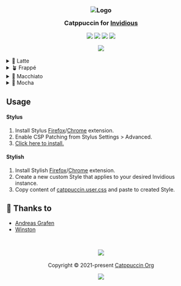<h3 align="center">
  <img src="https://raw.githubusercontent.com/catppuccin/catppuccin/main/assets/logos/exports/1544x1544_circle.png" width="100" alt="Logo"/><br/>
  <img src="https://raw.githubusercontent.com/catppuccin/catppuccin/main/assets/misc/transparent.png" height="30" width="0px"/>
  Catppuccin for <a href="https://invidious.io">Invidious</a>
  <img src="https://raw.githubusercontent.com/catppuccin/catppuccin/main/assets/misc/transparent.png" height="30" width="0px"/>
</h3>

<p align="center">
  <a href="https://github.com/catppuccin/invidious/stargazers"><img src="https://img.shields.io/github/stars/catppuccin/invidious?colorA=363a4f&colorB=b7bdf8&style=for-the-badge"></a>
  <a href="https://github.com/catppuccin/invidious/issues"><img src="https://img.shields.io/github/issues/catppuccin/invidious?colorA=363a4f&colorB=f5a97f&style=for-the-badge"></a>
  <a href="https://github.com/catppuccin/invidious/contributors"><img src="https://img.shields.io/github/contributors/catppuccin/invidious?colorA=363a4f&colorB=a6da95&style=for-the-badge"></a>
  <a href="https://raw.githubusercontent.com/catppuccin/invidious/main/catppuccin.user.css"><img src="https://img.shields.io/badge/stylus-install-cba6f7?colorA=363a4f&style=for-the-badge"></a>
</p>

<p align="center">
  <img src="assets/screenshot.webp"/>
</p>

<details>
<summary>🌻 Latte</summary>
<img src="assets/latte.webp"/>
</details>
<details>
<summary>🪴 Frappé</summary>
<img src="assets/frappe.webp"/>
</details>
<details>
<summary>🌺 Macchiato</summary>
<img src="assets/macchiato.webp"/>
</details>
<details>
<summary>🌿 Mocha</summary>
<img src="assets/mocha.webp"/>
</details>

## Usage

#### Stylus
1. Install Stylus [Firefox](https://addons.mozilla.org/en-GB/firefox/addon/styl-us/)/[Chrome](https://chrome.google.com/webstore/detail/stylus/clngdbkpkpeebahjckkjfobafhncgmne) extension.
2. Enable CSP Patching from Stylus Settings > Advanced.
3. [Click here to install.](https://github.com/catppuccin/invidious/raw/main/catppuccin.user.css)

#### Stylish
1. Install Stylish [Firefox](https://addons.mozilla.org/en-GB/firefox/addon/stylish/)/[Chrome](https://chrome.google.com/webstore/detail/stylish-custom-themes-for/fjnbnpbmkenffdnngjfgmeleoegfcffe) extension.
2. Create a new custom Style that applies to your desired Invidious instance.
3. Copy content of [catppuccin.user.css](catppuccin.user.css) and paste to created Style.


## 💝 Thanks to

- [Andreas Grafen](https://github.com/andreasgrafen)
- [Winston](https://github.com/nekowinston)

&nbsp;

<p align="center">
  <img src="https://raw.githubusercontent.com/catppuccin/catppuccin/main/assets/footers/gray0_ctp_on_line.svg?sanitize=true" />
</p>

<p align="center">
  Copyright &copy; 2021-present <a href="https://github.com/catppuccin" target="_blank">Catppuccin Org</a>
</p>

<p align="center">
  <a href="https://github.com/catppuccin/catppuccin/blob/main/LICENSE"><img src="https://img.shields.io/static/v1.svg?style=for-the-badge&label=License&message=MIT&logoColor=d9e0ee&colorA=363a4f&colorB=b7bdf8"/></a>
</p>
